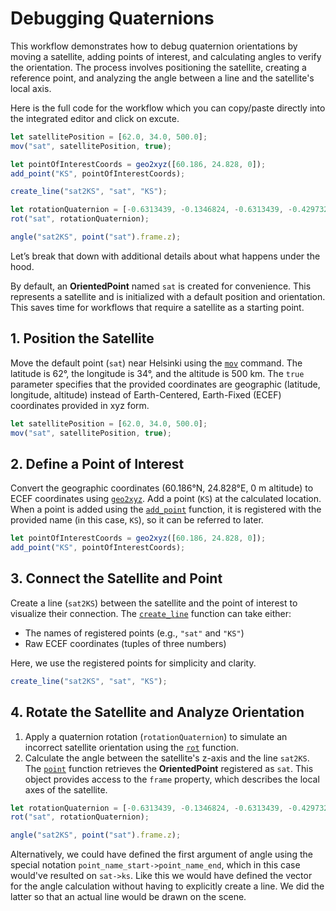# Debugging Quaternions

This workflow demonstrates how to debug quaternion orientations by moving a
satellite, adding points of interest, and calculating angles to verify the
orientation. The process involves positioning the satellite, creating a
reference point, and analyzing the angle between a line and the satellite's
local axis.

Here is the full code for the workflow which you can copy/paste directly
into the integrated editor and click on excute.

```javascript
let satellitePosition = [62.0, 34.0, 500.0];
mov("sat", satellitePosition, true);

let pointOfInterestCoords = geo2xyz([60.186, 24.828, 0]);
add_point("KS", pointOfInterestCoords);

create_line("sat2KS", "sat", "KS");

let rotationQuaternion = [-0.6313439, -0.1346824, -0.6313439, -0.4297329];
rot("sat", rotationQuaternion);

angle("sat2KS", point("sat").frame.z);
```

Let’s break that down with additional details about what happens under the hood.

By default, an **OrientedPoint** named `sat` is created for convenience. This
represents a satellite and is initialized with a default position and
orientation. This saves time for workflows that require a satellite as a
starting point.


## 1. Position the Satellite

Move the default point (`sat`) near Helsinki using the [`mov`](/dsl/movement-and-attitude/#mov) command. The
latitude is 62°, the longitude is 34°, and the altitude is 500 km. The `true`
parameter specifies that the provided coordinates are geographic (latitude,
longitude, altitude) instead of Earth-Centered, Earth-Fixed (ECEF) coordinates
provided in xyz form.

```javascript
let satellitePosition = [62.0, 34.0, 500.0];
mov("sat", satellitePosition, true);
```


## 2. Define a Point of Interest

Convert the geographic coordinates (60.186°N, 24.828°E, 0 m altitude) to ECEF
coordinates using [`geo2xyz`](/dsl/geometry-commands/#geo2xyz). Add a point (`KS`) at the calculated location.
When a point is added using the [`add_point`](/dsl/geometry-commands/#add_point) function, it is registered with the
provided name (in this case, `KS`), so it can be referred to later.

```javascript
let pointOfInterestCoords = geo2xyz([60.186, 24.828, 0]);
add_point("KS", pointOfInterestCoords);
```

## 3. Connect the Satellite and Point

Create a line (`sat2KS`) between the satellite and the point of interest to
visualize their connection. The [`create_line`](/dsl/geometry-commands/#create_line) function can take either:
- The names of registered points (e.g., `"sat"` and `"KS"`)
- Raw ECEF coordinates (tuples of three numbers)

Here, we use the registered points for simplicity and clarity.

```javascript
create_line("sat2KS", "sat", "KS");
```

## 4. Rotate the Satellite and Analyze Orientation

1. Apply a quaternion rotation (`rotationQuaternion`) to simulate an incorrect
satellite orientation using the [`rot`](/dsl/movement-and-attitude/#rot) function.
2. Calculate the angle between the satellite's z-axis and the line `sat2KS`.
The [`point`](/dsl/points/#point) function retrieves the **OrientedPoint** registered as `sat`. This
object provides access to the `frame` property, which describes the local axes
of the satellite.

```javascript
let rotationQuaternion = [-0.6313439, -0.1346824, -0.6313439, -0.4297329];
rot("sat", rotationQuaternion);

angle("sat2KS", point("sat").frame.z);
```

Alternatively, we could have defined the first argument of angle using the
special notation `point_name_start->point_name_end`, which in this case
would've resulted on `sat->ks`. Like this we would have defined the vector for
the angle calculation without having to explicitly create a line. We did the
latter so that an actual line would be drawn on the scene.
